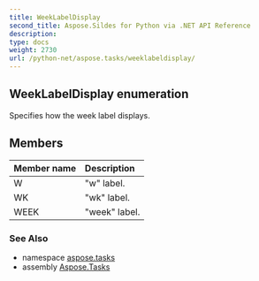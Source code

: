```yaml
---
title: WeekLabelDisplay
second_title: Aspose.Sildes for Python via .NET API Reference
description: 
type: docs
weight: 2730
url: /python-net/aspose.tasks/weeklabeldisplay/
---
```


## WeekLabelDisplay enumeration

Specifies how the week label displays.

## Members
| Member name | Description |
| :- | :- |
|W|"w" label.|
|WK|"wk" label.|
|WEEK|"week" label.|

### See Also

* namespace [aspose.tasks](/python-net/aspose.tasks/)
* assembly [Aspose.Tasks](/tasks/python-net/)


